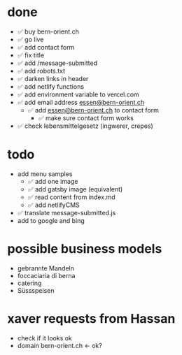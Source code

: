 # done

- ✅ buy bern-orient.ch
- ✅ go live
- ✅ add contact form
- ✅ fix title
- ✅ add /message-submitted
- ✅ add robots.txt
- ✅ darken links in header
- ✅ add netlify functions
- ✅ add environment variable to vercel.com
- ✅ add email address essen@bern-orient.ch
  - ✅ add essen@bern-orient.ch to contact form
    - ✅ make sure contact form works
- ✅ check lebensmittelgesetz (ingwerer, crepes)

# todo

- add menu samples
  - ✅ add one image
  - ✅ add gatsby image (equivalent)
  - ✅ read content from index.md
  - ✅ add netlifyCMS
- ✅ translate message-submitted.js
- add to google and bing

# possible business models

- gebrannte Mandeln
- foccaciaria di berna
- catering
- Süssspeisen

# xaver requests from Hassan

- check if it looks ok
- domain bern-orient.ch <- ok?
